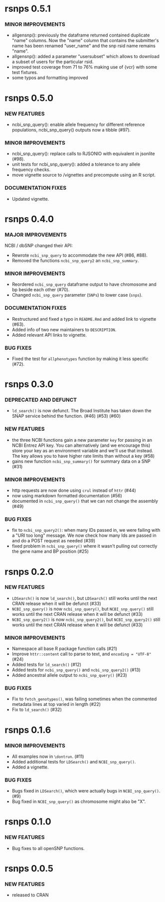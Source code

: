 rsnps 0.5.1
===========

### MINOR IMPROVEMENTS

* allgensnp(): previously the dataframe returned contained duplicate "name" columns. 
Now the "name" column that contains the submitter's name has been renamed "user_name"
and the snp rsid name remains "name".
* allgensnp(): added a parameter "usersubset" which allows to download a subset of
users for the particular rsid. 
* improved test coverage from 71 to 76% making use of {vcr} with some test fixtures. 
* some typos and formatting improved

rsnps 0.5.0
===========

### NEW FEATURES

* ncbi_snp_query(): enable allele frequency for different reference populations, ncbi_snp_query() outputs now a tibble (#97).

### MINOR IMPROVEMENTS

* ncbi_snp_query(): replace calls to RJSONIO with equivalent in jsonlite (#98).
* unit tests for ncbi_snp_query(): added a tolerance to any allele frequency checks.
* move vignette source to /vignettes and precompute using an R script.

### DOCUMENTATION FIXES

* Updated vignette.

rsnps 0.4.0
===========

### MAJOR IMPROVEMENTS

NCBI / dbSNP changed their API:

* Rewrote `ncbi_snp_query` to accommodate the new API (#86, #88). 
* Removed the functions `ncbi_snp_query2` an `ncbi_snp_summary`. 

### MINOR IMPROVEMENTS

* Reordered `ncbi_snp_query` dataframe output to have chromosome and bp beside each other (#70).
* Changed `ncbi_snp_query` parameter (`SNPs`) to lower case (`snps`). 

### DOCUMENTATION FIXES

* Restructured and fixed a typo in `README.Rmd` and added link to vignette (#63).
* Added info of two new maintainers to `DESCRIPTION`. 
* Added relevant API links to vignette. 

### BUG FIXES

* Fixed the test for `allphenotypes` function by making it less specific (#72). 


rsnps 0.3.0
===========

### DEPRECATED AND DEFUNCT

* `ld_search()` is now defunct. The Broad Institute has taken down the SNAP service behind the function. (#46) (#53) (#60)

### NEW FEATURES

* the three NCBI functions gain a new parameter `key` for passing in an NCBI Entrez API key. You can alternatively (and we encourage this) store your key as an environment variable and we'll use that instead. The key allows you to have higher rate limits than without a key (#58)
* gains new function `ncbi_snp_summary()` for summary data on a SNP (#31)

### MINOR IMPROVEMENTS

* http requests are now done using `crul` instead of `httr` (#44)
* now using markdown formatted documentation (#56)
* documented in `ncbi_snp_query()` that we can not change the assembly (#49)

### BUG FIXES

* fix to `ncbi_snp_query2()`: when many IDs passed in, we were failing with a "URI too long" message. We now check how many Ids are passed in and do a POST request as needed  (#39)
* fixed problem in `ncbi_snp_query()` where it wasn't pulling out correctly the gene name and BP position (#25)



rsnps 0.2.0
===========

### NEW FEATURES

* `LDSearch()` is now `ld_search()`, but `LDSearch()` still works until 
the next CRAN release when it will be defunct (#33)
* `NCBI_snp_query()` is now `ncbi_snp_query()`, but `NCBI_snp_query()` still 
works until the next CRAN release when it will be defunct (#33)
* `NCBI_snp_query2()` is now `ncbi_snp_query2()`, but `NCBI_snp_query2()` still 
works until the next CRAN release when it will be defunct (#33)

### MINOR IMPROVEMENTS

* Namespace all base R package function calls (#21)
* Improve `httr::content` call to parse to text, and `encoding = "UTF-8"` 
(#24)
* Added tests for `ld_search()` (#12)
* Added tests for `ncbi_snp_query()` and `ncbi_snp_query2()` (#13)
* Added ancestral allele output to `ncbi_snp_query()` (#23)

### BUG FIXES

* Fix to `fetch_genotypes()`, was failing sometimes when the commented
metadata lines at top varied in length (#22)
* Fix to `ld_search()` (#32)


rsnps 0.1.6
===========

### MINOR IMPROVEMENTS

* All examples now in `\dontrun`. (#11)
* Added additional tests for `LDSearch()` and `NCBI_snp_query()`.
* Added a vignette.

### BUG FIXES

* Bugs fixed in `LDSearch()`, which were actually bugs in `NCBI_snp_query()`. (#9)
* Bug fixed in `NCBI_snp_query()` as chromosome might also be "X". 

rsnps 0.1.0
===========

### NEW FEATURES 

* Bug fixes to all openSNP functions.

rsnps 0.0.5
===========

### NEW FEATURES 

* released to CRAN

